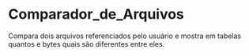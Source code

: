 # Comparador_de_Arquivos
Compara dois arquivos referenciados pelo usuário e mostra em tabelas quantos e bytes quais são diferentes entre eles.
